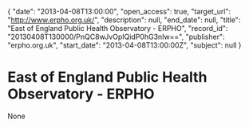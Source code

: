 {
  "date": "2013-04-08T13:00:00", 
  "open_access": true, 
  "target_url": "http://www.erpho.org.uk/", 
  "description": null, 
  "end_date": null, 
  "title": "East of England Public Health Observatory - ERPHO", 
  "record_id": "20130408T130000/PnQC8wJvOpIQidP0hG3nIw==", 
  "publisher": "erpho.org.uk", 
  "start_date": "2013-04-08T13:00:00Z", 
  "subject": null
}

# East of England Public Health Observatory - ERPHO

None